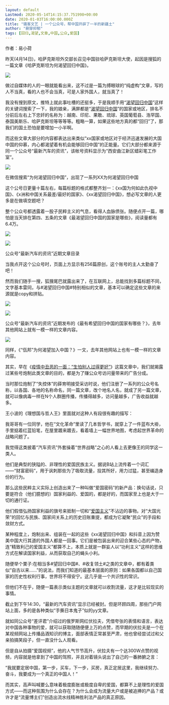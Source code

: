 ```yaml
---
layout: default
Lastmod: 2020-05-14T14:15:37.751998+00:00
date: 2020-01-03T16:00:00.000Z
title: "骚客文艺 | 一个公众号，帮中国开辟了一半的新疆土"
author: "删穿抑郁"
tags: [回归,渴望,文章,中国,公众,爱国]
---
```


作者：易小荷

昨天(4月14日)，哈萨克斯坦外交部长召见中国驻哈萨克斯坦大使，起因是搜狐的一篇文章《哈萨克斯坦为何渴望回归中国》。

![](https://images.weserv.nl/?url=https%3A//chinadigitaltimes.net/chinese/files/2020/04/%E5%9B%9E%E5%BD%92-300x245.png)

做过自媒体的人的一眼就能看出来，这不过是一篇为搏眼球的“纯虚构”文章，写的人不当真，看的人也不会当真，可是人家外国人，就当真了！

我没有搜到原文，推特上就此事吐槽的还挺多，于是我顺手用“[渴望回归中国](https://chinadigitaltimes.net/chinese/tag/%e6%b8%b4%e6%9c%9b%e5%9b%9e%e5%bd%92%e4%b8%ad%e5%9b%bd/)”这样的关键词搜索了一下，我的娘亲，满屏都是“[渴望回归中国](https://chinadigitaltimes.net/chinese/tag/%e6%b8%b4%e6%9c%9b%e5%9b%9e%e5%bd%92%e4%b8%ad%e5%9b%bd/)”的国家或地区，排名不分前后左右上下忠奸的名称为：越南、印尼、果敢、琉球、英国葡萄县、浩罕国、泰国美斯乐、哈萨克斯坦等等等等。粗略一算，如果这些地方真的都“回归”了，那我们的国土恐怕是要增加一小半啊。

而这些文章大部分的内容都表达出来类似“xx国家或地区对于经济迅速发展的大国中国的仰慕，内心都渴望着有机会能够回归中国”的正能量。它们大部分都来源于同一个公众号“最新汽车的资讯”，该帐号资料显示为“西安曲江新区蜡彩笔工作室”。

![](https://images.weserv.nl/?url=https%3A//chinadigitaltimes.net/chinese/files/2020/04/%E5%9B%9E%E5%BD%922-10-214x300.jpg)

在微信搜索“为何渴望回归中国”，出现了一系列XX为何渴望回归中国

这个公号日更量十篇左右，每篇标题的格式都整齐划一：《xx国为何如此仇视中国》、《x洲和中国关系最差/最好的国家》、《xx渴望回归中国》，想必写文章的人更多是在做填空题吧？

整个公众号都透露着一股子民粹主义的气息，看得人血脉偾张。随便点开一篇，哪怕是当天排在第四、五条的文章《最渴望回归中国的国家是哪些》，阅读量都有6.4万。

![](https://images.weserv.nl/?url=https%3A//chinadigitaltimes.net/chinese/files/2020/04/%E5%9B%9E%E5%BD%923-191x300.png)

![](https://images.weserv.nl/?url=https%3A//chinadigitaltimes.net/chinese/files/2020/04/%E5%9B%9E%E5%BD%924-7-183x300.jpg)

公众号“最新汽车的资讯”近期文章目录

当我点开这个公众号时，页面上方显示有256篇原创，这个账号的主人太勤奋了吧！

然而我们随手一搜，狐狸尾巴就露出来了，在互联网上，总能找到多篇标题不同，文字基本雷同，与#渴望回归中国#特别相似的文章，基本可以确定这些文章的来源就是copy和拼贴。

![](https://images.weserv.nl/?url=https%3A//chinadigitaltimes.net/chinese/files/2020/04/%E5%9B%9E%E5%BD%925-1-188x300.png)

![](https://images.weserv.nl/?url=https%3A//chinadigitaltimes.net/chinese/files/2020/04/%E5%9B%9E%E5%BD%926-1-300x236.png)

公众号“最新汽车的资讯”近期发布的《最有希望回归中国的国家有哪些？》，去年其他网站上就有一模一样的文章内容。

![](https://images.weserv.nl/?url=https%3A//chinadigitaltimes.net/chinese/files/2020/04/640-9-139x300.png)

同样，《“佤邦”为何渴望加入中国？》一文，去年其他网站上也有一模一样的文章内容。

其实，早在《[疫情中丑恶的一面：“生怕别人过得更好”](https://mp.weixin.qq.com/s?__biz=MzI4MTk2NTg3Mg==&mid=2247505984&idx=1&sn=e96b553fbc9735bd2eb911e3cd901885&chksm=eba3bc1fdcd435097c0c12653c78d5620728b94c12e7921e0176cb47f475e22f303ca16475f5&scene=21#wechat_redirect)》这篇文章中，我们就揭露过某些号炮制此类文章的目的，都是为了赚公众号访问量带来的广告分成。

当时那位炮制了“失控体”的薛育明接受采访时说，他们注册了一系列的公众号名称，以各国、各地的名称命名，同一篇文章，改个地名人名，就成了另一篇文章，就可以像病毒一样在N个人群圈传播，传播得越多，访问量越多，广告收益就越多。

王小波的《理想国与哲人王》里面就对这种人有段很有趣的描写：

我哥哥有一位同学，他在“文化革命”里读了几本哲学书，就穿上了一件蓝布大褂，手里掂着红蓝铅笔，在屋里踱来踱去，看着墙上一幅世界地图，考虑起世界革命的战略问题了。

我觉得这类披着“汽车资讯”外套操着“世界战略”之心的人看上去更像王的同学这一类人。

他们是典型的狭隘的、非理性的爱国民族主义。据说B站上流传着一个词汇——“财富密码”，用于讽刺那些为了吸取流量，投其所好，用力过猛，甚至编造身份的行为。

那么这些民粹主义实际上创造出来了一种叫做“爱国密码”的新产品：换句话说，只要是符合（他们臆想的）国家利益的、爱国的，都是好的，而国家至上也是大于一切的通行证。

他们假借弘扬国家利益的旗号来抵制一切和“[爱国主义](https://chinadigitaltimes.net/chinese/tag/%e7%88%b1%e5%9b%bd%e4%b8%bb%e4%b9%89/)”不沾边的事物。对“大国光荣”的回忆与民族、国家间关系上的历史旧账重提，都成为它凝聚“民众”的手段和敛财方式。

某种程度上，炮制出来、组装在一起的这些《xx渴望回归中国》和抖音上因为赞美中国大行其道的外国人都是一回事。它们是被包装出来的迎合某些心态的产物，连“精致利己的爱国主义”都算不上，本质上就是一群妄人以“功利主义”这样的思维方式在解读国家利益，从而获取自己的蝇头小利。

随便举个栗子:在相当多#望回归中国#、#收复领土#之类的文章中，都有着类似“自古以来……”的说法，而我们知道的最基本层面的原则：如果各国都以自己国家的历史性权利行事，世界将不得安宁。这几乎是一个共识性的常识。

但他们不在乎，随便一篇表示类似主题的文章就可以收割流量，这才是比较现实的事情。

截止到下午14:30，“最新的汽车资讯”显示已经被封。但是环顾四周，那些门户网站上面，多的是各种类似“手撕日本鬼子”似的yy文章。

就如同公众号“差评君”介绍过的俄罗斯网红伏拉夫，凭借夸张的表情和语言，表达对中国各种事物的爱，就可以获取随随便便上万的点赞，而早期的伏拉夫是一个在某视频网站上传播品酒知识的博主，面部表情正常甚至严肃，他也曾经尝试过和父亲拍搞笑段子，但一直没什么人观看。

但是自从拍摄“爱国视频”，他的人气节节高升，伏拉夫有一个达300W点赞的视频，内容就是他拿到了中国的驾照，并且对着镜头说出了自己的一番肺腑之言：

“我就要定居中国，第一步，买车，下一步，买房，真正定居这里，我继续努力、奋斗，我要成为一个真正的中国人！”

而其实，高声叫喊要么意味着极度膨胀或极度自卑的爱国，都算不上是理性的爱国方式——而这种氛围为什么会存在？为什么会成为流量大户或是被追捧的产品？或许才是“流量博主们”创造出流水线精神胜利法产品的真正原因。

